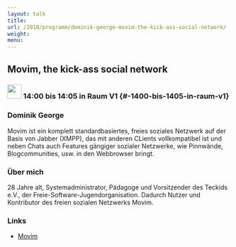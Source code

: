 ```yaml
---
layout: talk
title:
url: /2018/programm/dominik-george-movim-the-kick-ass-social-network/
weight:
menu:
---
```

## Movim, the kick-ass social network

### <img height = "32" src="../../../images/lightning.svg"> 14:00 bis 14:05 in Raum V1 {#-1400-bis-1405-in-raum-v1}

### Dominik George

Movim ist ein komplett standardbasiertes, freies soziales Netzwerk auf der Basis von Jabber (XMPP), das mit anderen CLients vollkompatibel ist und neben Chats auch Features gängiger sozialer Netzwerke, wie Pinnwände, Blogcommunities, usw. in den Webbrowser bringt.

### Über mich

28 Jahre alt, Systemadministrator, Pädagoge und Vorsitzender des Teckids e.V., der Freie-Software-Jugendorganisation. Dadurch Nutzer und Kontributor des freien sozialen Netzwerks Movim.

### Links

- <a href="https://movim.eu" target="_blank">Movim</a>
